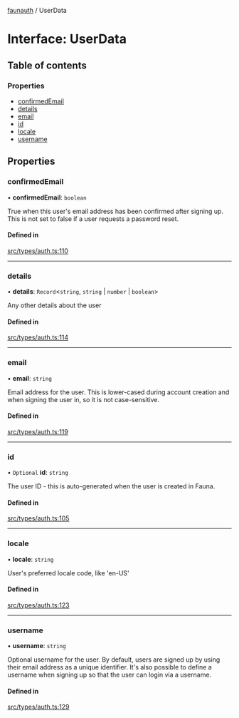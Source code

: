 [faunauth](../index.md) / UserData

# Interface: UserData

## Table of contents

### Properties

- [confirmedEmail](UserData.md#confirmedemail)
- [details](UserData.md#details)
- [email](UserData.md#email)
- [id](UserData.md#id)
- [locale](UserData.md#locale)
- [username](UserData.md#username)

## Properties

### confirmedEmail

• **confirmedEmail**: `boolean`

True when this user's email address has been confirmed after signing up. This is not set to
false if a user requests a password reset.

#### Defined in

[src/types/auth.ts:110](https://github.com/alexnitta/faunauth/blob/380e952/src/types/auth.ts#L110)

___

### details

• **details**: `Record`<`string`, `string` \| `number` \| `boolean`\>

Any other details about the user

#### Defined in

[src/types/auth.ts:114](https://github.com/alexnitta/faunauth/blob/380e952/src/types/auth.ts#L114)

___

### email

• **email**: `string`

Email address for the user. This is lower-cased during account creation and when signing the
user in, so it is not case-sensitive.

#### Defined in

[src/types/auth.ts:119](https://github.com/alexnitta/faunauth/blob/380e952/src/types/auth.ts#L119)

___

### id

• `Optional` **id**: `string`

The user ID - this is auto-generated when the user is created in Fauna.

#### Defined in

[src/types/auth.ts:105](https://github.com/alexnitta/faunauth/blob/380e952/src/types/auth.ts#L105)

___

### locale

• **locale**: `string`

User's preferred locale code, like 'en-US'

#### Defined in

[src/types/auth.ts:123](https://github.com/alexnitta/faunauth/blob/380e952/src/types/auth.ts#L123)

___

### username

• **username**: `string`

Optional username for the user. By default, users are signed up by using their email address
as a unique identifier. It's also possible to define a username when signing up so that the
user can login via a username.

#### Defined in

[src/types/auth.ts:129](https://github.com/alexnitta/faunauth/blob/380e952/src/types/auth.ts#L129)
